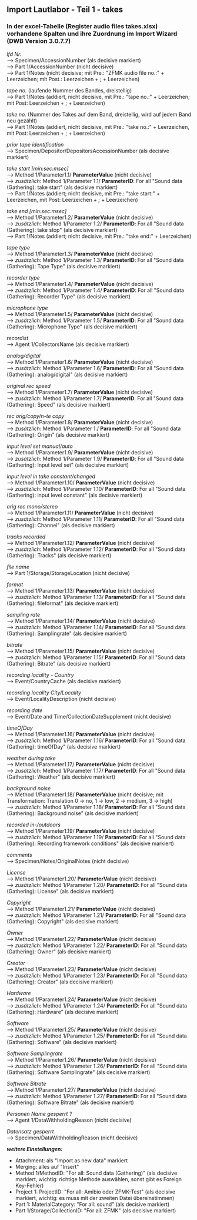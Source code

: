 ## Import Lautlabor  - Teil 1 - takes

### In der excel-Tabelle (Register audio files takes.xlsx) vorhandene Spalten und ihre Zuordnung im Import Wizard (DWB Version 3.0.7.7)  

_lfd Nr._  
--> Specimen/AccessionNumber (als decisive markiert)  
--> Part 1/AccessionNumber (nicht decisive)  
--> Part 1/Notes (nicht decisive; mit Pre.: "ZFMK audio file no.:" + Leerzeichen; mit Post.: Leerzeichen + ; + Leerzeichen)  


_tape no._ (laufende Nummer des Bandes, dreistellig)    
--> Part 1/Notes (addiert, nicht decisive, mit Pre.: "tape no.:" + Leerzeichen; mit Post: Leerzeichen + ; + Leerzeichen)  


_take no._ (Nummer des Takes auf dem Band, dreistellig, wird auf jedem Band neu gezählt)  
--> Part 1/Notes (addiert, nicht decisive, mit Pre.: "take no.:" + Leerzeichen, mit Post: Leerzeichen + ; + Leerzeichen)  


_prior tape identification_  
--> Specimen/Depositor/DepositorsAccessionNumber (als decisive markiert)  


_take start [min:sec:msec]_  
--> Method 1/Parameter1.1/ **ParameterValue** (nicht decisive)  
-->       _zusätzlich_: Method 1/Parameter 1.1/ **ParameterID**: For all "Sound data (Gathering): take start" (als decisive markiert)   
--> Part 1/Notes (addiert; nicht decisive, mit Pre.: "take start:" + Leerzeichen, mit Post: Leerzeichen + ; + Leerzeichen)  


_take end [min:sec:msec]_  
--> Method 1/Parameter1.2/ **ParameterValue** (nicht decisive)  
-->       _zusätzlich_: Method 1/Parameter 1.2/ **ParameterID**: For all "Sound data (Gathering): take stop" (als decisive markiert)  
--> Part 1/Notes (addiert; nicht decisive, mit Pre.: "take end:" + Leerzeichen)  


_tape type_  
--> Method 1/Parameter1.3/ **ParameterValue** (nicht decisive)  
-->       _zusätzlich_: Method 1/Parameter 1.3/ **ParameterID**: For all "Sound data (Gathering): Tape Type"  (als decisive markiert)  


_recorder type_  
--> Method 1/Parameter1.4/ **ParameterValue** (nicht decisive)  
-->       _zusätzlich_: Method 1/Parameter 1.4/ **ParameterID**: For all "Sound data (Gathering): Recorder Type"  (als decisive markiert)  


_microphone type_  
--> Method 1/Parameter1.5/ **ParameterValue** (nicht decisive)  
-->       _zusätzlich_: Method 1/Parameter 1.5/ **ParameterID**: For all "Sound data (Gathering): Microphone Type"  (als decisive markiert)  


_recordist_  
--> Agent 1/CollectorsName (als decisive markiert)  


_analog/digital_  
--> Method 1/Parameter1.6/ **ParameterValue** (nicht decisive)  
-->       _zusätzlich_: Method 1/Parameter 1.6/ **ParameterID**: For all "Sound data (Gathering): analog/digital"  (als decisive markiert)  


_original rec speed_  
--> Method 1/Parameter1.7/ **ParameterValue** (nicht decisive)  
-->       _zusätzlich_: Method 1/Parameter 1.7/ **ParameterID**: For all "Sound data (Gathering): Speed"  (als decisive markiert)  


_rec orig/copy/n-te copy_  
--> Method 1/Parameter1.8/ **ParameterValue** (nicht decisive)  
-->       _zusätzlich_: Method 1/Parameter 1./ **ParameterID**: For all "Sound data (Gathering): Origin"  (als decisive markiert)  


_input level set manual/auto_  
--> Method 1/Parameter1.9/ **ParameterValue** (nicht decisive)  
-->       _zusätzlich_: Method 1/Parameter 1.9/ **ParameterID**: For all "Sound data (Gathering): Input level set"  (als decisive markiert)  


_input level in take constant/changed_  
--> Method 1/Parameter1.10/ **ParameterValue** (nicht decisive)  
-->       _zusätzlich_: Method 1/Parameter 1.10/ **ParameterID**: For all "Sound data (Gathering): input level constant"  (als decisive markiert)  


_orig rec mono/stereo_  
--> Method 1/Parameter1.11/ **ParameterValue** (nicht decisive)  
-->       _zusätzlich_: Method 1/Parameter 1.11/ **ParameterID**: For all "Sound data (Gathering): Channel"  (als decisive markiert)  


_tracks recorded_  
--> Method 1/Parameter1.12/ **ParameterValue** (nicht decisive)  
-->       _zusätzlich_: Method 1/Parameter 1.12/ **ParameterID**: For all "Sound data (Gathering): Tracks"  (als decisive markiert)  


_file name_  
--> Part 1/Storage/StorageLocation (nicht decisive)  
         

_format_  
--> Method 1/Parameter1.13/ **ParameterValue** (nicht decisive)  
-->       _zusätzlich_: Method 1/Parameter 1.13/ **ParameterID**: For all "Sound data (Gathering): fileformat"  (als decisive markiert)  


_sampling rate_  
--> Method 1/Parameter1.14/ **ParameterValue** (nicht decisive)  
-->       _zusätzlich_: Method 1/Parameter 1.14/ **ParameterID**: For all "Sound data (Gathering): Samplingrate"  (als decisive markiert)  

_bitrate_  
--> Method 1/Parameter1.15/ **ParameterValue** (nicht decisive)  
-->       _zusätzlich_: Method 1/Parameter 1.15/ **ParameterID**: For all "Sound data (Gathering): Bitrate"  (als decisive markiert)  


_recording locality - Country_  
--> Event/CountryCache (als decisive markiert)  


_recording locality City/Locality_  
--> Event/LocalityDescription (nicht decisive)  


_recording date_  
--> Event/Date and Time/CollectionDateSupplement  (nicht decisive)  


_timeOfDay_  
--> Method 1/Parameter1.16/ **ParameterValue** (nicht decisive)  
-->       _zusätzlich_: Method 1/Parameter 1.16/ **ParameterID**: For all "Sound data (Gathering): timeOfDay"  (als decisive markiert)  


_weather during take_  
--> Method 1/Parameter1.17/ **ParameterValue** (nicht decisive)  
-->       _zusätzlich_: Method 1/Parameter 1.17/ **ParameterID**: For all "Sound data (Gathering): Weather"  (als decisive markiert)  


_background noise_  
--> Method 1/Parameter1.18/ **ParameterValue** (nicht decisive; mit Transformation: Translation 0 -> no, 1 -> low, 2 -> medium, 3 -> high)  
-->       _zusätzlich_: Method 1/Parameter 1.18/ **ParameterID**: For all "Sound data (Gathering): Background noise"  (als decisive markiert)  


_recorded in-/outdoors_  
--> Method 1/Parameter1.19/ **ParameterValue** (nicht decisive)  
-->       _zusätzlich_: Method 1/Parameter 1.19/ **ParameterID**: For all "Sound data (Gathering): Recording framework conditions"  (als decisive markiert)  


_comments_  
--> Specimen/Notes/OriginalNotes (nicht decisive)  


_License_  
--> Method 1/Parameter1.20/ **ParameterValue** (nicht decisive)  
-->       _zusätzlich_: Method 1/Parameter 1.20/ **ParameterID**: For all "Sound data (Gathering): License"  (als decisive markiert)  


_Copyright_  
--> Method 1/Parameter1.21/ **ParameterValue** (nicht decisive)  
-->       _zusätzlich_: Method 1/Parameter 1.21/ **ParameterID**: For all "Sound data (Gathering): Copyright"  (als decisive markiert)  


_Owner_  
--> Method 1/Parameter1.22/ **ParameterValue** (nicht decisive)  
-->       _zusätzlich_: Method 1/Parameter 1.22/ **ParameterID**: For all "Sound data (Gathering): Owner"  (als decisive markiert)  


_Creator_   
--> Method 1/Parameter1.23/ **ParameterValue** (nicht decisive)  
-->       _zusätzlich_: Method 1/Parameter 1.23/ **ParameterID**: For all "Sound data (Gathering): Creator"  (als decisive markiert)  


_Hardware_   
--> Method 1/Parameter1.24/ **ParameterValue** (nicht decisive)  
-->       _zusätzlich_: Method 1/Parameter 1.24/ **ParameterID**: For all "Sound data (Gathering): Hardware"  (als decisive markiert)  


_Software_  
--> Method 1/Parameter1.25/ **ParameterValue** (nicht decisive)  
-->       _zusätzlich_: Method 1/Parameter 1.25/ **ParameterID**: For all "Sound data (Gathering): Software"  (als decisive markiert)  


_Software Samplingrate_  
--> Method 1/Parameter1.26/ **ParameterValue** (nicht decisive)  
-->       _zusätzlich_: Method 1/Parameter 1.26/ **ParameterID**: For all "Sound data (Gathering): Software Samplingrate"  (als decisive markiert)  


_Software Bitrate_  
--> Method 1/Parameter1.27/ **ParameterValue** (nicht decisive)  
-->       _zusätzlich_: Method 1/Parameter 1.27/ **ParameterID**: For all "Sound data (Gathering): Software Bitrate"  (als decisive markiert)  


_Personen Name gesperrt ?_  
--> Agent 1/DataWithholdingReason (nicht decisive)  


_Datensatz gesperrt_  
--> Specimen/DataWithholdingReason (nicht decisive)  




_**weitere Einstellungen:**_  

-  Attachment: als "Import as new data" markiert  
-  Merging: alles auf "Insert"  
-  Method 1/MethodID: "For all: Sound data (Gathering)" (als decisive markiert, wichtig: richtige Methode auswählen, sonst gibt es Foreign Key-Fehler)
-  Project 1: ProjectID: "For all: Amibio oder ZFMK-Test" (als decisive markiert, wichtig: es muss mit der zweiten Datei übereinstimmen)  
-  Part 1: MaterialCategory: "For all: sound" (als decisive markiert)  
-  Part 1/Storage/CollectionID: "For all: ZFMK" (als decisive markiert)  





